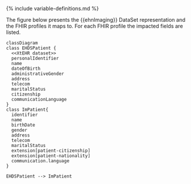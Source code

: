 {% include variable-definitions.md %}

The figure below presents the {{ehnImaging}} DataSet representation and the FHIR profiles it maps to. For each FHIR profile the impacted fields are listed.

```mermaid
classDiagram
class EHDSPatient {
  <<XtEHR dataset>>
  personalIdentifier
  name
  dateOfBirth
  administrativeGender
  address
  telecom
  maritalStatus
  citizenship
  communicationLanguage
}
class ImPatient{
  identifier
  name
  birthDate
  gender
  address
  telecom
  maritalStatus
  extension[patient-citizenship]
  extension[patient-nationality]
  communication.language
}

EHDSPatient --> ImPatient
```

